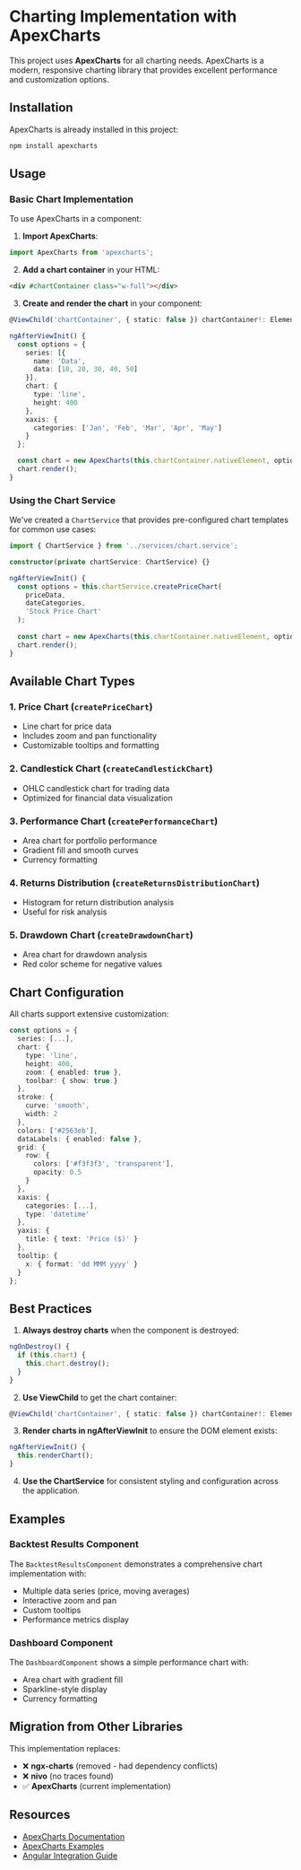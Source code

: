 # Charting Implementation with ApexCharts

This project uses **ApexCharts** for all charting needs. ApexCharts is a modern, responsive charting library that provides excellent performance and customization options.

## Installation

ApexCharts is already installed in this project:

```bash
npm install apexcharts
```

## Usage

### Basic Chart Implementation

To use ApexCharts in a component:

1. **Import ApexCharts**:
```typescript
import ApexCharts from 'apexcharts';
```

2. **Add a chart container** in your HTML:
```html
<div #chartContainer class="w-full"></div>
```

3. **Create and render the chart** in your component:
```typescript
@ViewChild('chartContainer', { static: false }) chartContainer!: ElementRef;

ngAfterViewInit() {
  const options = {
    series: [{
      name: 'Data',
      data: [10, 20, 30, 40, 50]
    }],
    chart: {
      type: 'line',
      height: 400
    },
    xaxis: {
      categories: ['Jan', 'Feb', 'Mar', 'Apr', 'May']
    }
  };

  const chart = new ApexCharts(this.chartContainer.nativeElement, options);
  chart.render();
}
```

### Using the Chart Service

We've created a `ChartService` that provides pre-configured chart templates for common use cases:

```typescript
import { ChartService } from '../services/chart.service';

constructor(private chartService: ChartService) {}

ngAfterViewInit() {
  const options = this.chartService.createPriceChart(
    priceData, 
    dateCategories, 
    'Stock Price Chart'
  );
  
  const chart = new ApexCharts(this.chartContainer.nativeElement, options);
  chart.render();
}
```

## Available Chart Types

### 1. Price Chart (`createPriceChart`)
- Line chart for price data
- Includes zoom and pan functionality
- Customizable tooltips and formatting

### 2. Candlestick Chart (`createCandlestickChart`)
- OHLC candlestick chart for trading data
- Optimized for financial data visualization

### 3. Performance Chart (`createPerformanceChart`)
- Area chart for portfolio performance
- Gradient fill and smooth curves
- Currency formatting

### 4. Returns Distribution (`createReturnsDistributionChart`)
- Histogram for return distribution analysis
- Useful for risk analysis

### 5. Drawdown Chart (`createDrawdownChart`)
- Area chart for drawdown analysis
- Red color scheme for negative values

## Chart Configuration

All charts support extensive customization:

```typescript
const options = {
  series: [...],
  chart: {
    type: 'line',
    height: 400,
    zoom: { enabled: true },
    toolbar: { show: true }
  },
  stroke: {
    curve: 'smooth',
    width: 2
  },
  colors: ['#2563eb'],
  dataLabels: { enabled: false },
  grid: {
    row: {
      colors: ['#f3f3f3', 'transparent'],
      opacity: 0.5
    }
  },
  xaxis: {
    categories: [...],
    type: 'datetime'
  },
  yaxis: {
    title: { text: 'Price ($)' }
  },
  tooltip: {
    x: { format: 'dd MMM yyyy' }
  }
};
```

## Best Practices

1. **Always destroy charts** when the component is destroyed:
```typescript
ngOnDestroy() {
  if (this.chart) {
    this.chart.destroy();
  }
}
```

2. **Use ViewChild** to get the chart container:
```typescript
@ViewChild('chartContainer', { static: false }) chartContainer!: ElementRef;
```

3. **Render charts in ngAfterViewInit** to ensure the DOM element exists:
```typescript
ngAfterViewInit() {
  this.renderChart();
}
```

4. **Use the ChartService** for consistent styling and configuration across the application.

## Examples

### Backtest Results Component
The `BacktestResultsComponent` demonstrates a comprehensive chart implementation with:
- Multiple data series (price, moving averages)
- Interactive zoom and pan
- Custom tooltips
- Performance metrics display

### Dashboard Component
The `DashboardComponent` shows a simple performance chart with:
- Area chart with gradient fill
- Sparkline-style display
- Currency formatting

## Migration from Other Libraries

This implementation replaces:
- ❌ **ngx-charts** (removed - had dependency conflicts)
- ❌ **nivo** (no traces found)
- ✅ **ApexCharts** (current implementation)

## Resources

- [ApexCharts Documentation](https://apexcharts.com/docs/)
- [ApexCharts Examples](https://apexcharts.com/docs/chart-types/)
- [Angular Integration Guide](https://apexcharts.com/docs/angular-charts/) 